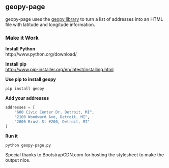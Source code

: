 <h2>geopy-page</h2>
<p>geopy-page uses the <a href="https://www.google.com/url?sa=t&rct=j&q=&esrc=s&source=web&cd=1&cad=rja&ved=0CDMQFjAA&url=http%3A%2F%2Fcode.google.com%2Fp%2Fgeopy%2F&ei=TW0BUbLZNZKTqwG25YCIDA&usg=AFQjCNFKsHikLRahjbXkYt_eanbjuXRu9A&sig2=P4O2alk5Qe2PSObUOJsyBw&bvm=bv.41248874,d.aWM">geopy library</a> to turn a list of addresses into an HTML file with latitude and longitude information.</p>

<h3>Make it Work</h3>
<strong>Install Python</strong><br />
http://www.python.org/download/

<strong>Install pip</strong><br />
http://www.pip-installer.org/en/latest/installing.html

<strong>Use pip to install geopy</strong><br />
```
pip install geopy
```

<strong>Add your addresses</strong><br />
```python
addresses = [
	"600 Civic Center Dr, Detroit, MI",
	"2100 Woodward Ave, Detroit, MI",
	"2000 Brush St #200, Detroit, MI"
]
```

<strong>Run it</strong><br />
```
python geopy-page.py
```

<p>Special thanks to BootstrapCDN.com for hosting the stylesheet to make the output nice.</p>